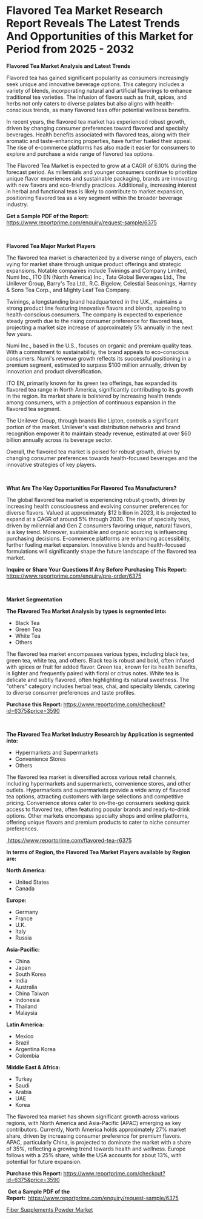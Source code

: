 <p><h1>Flavored Tea Market Research Report Reveals The Latest Trends And Opportunities of this Market for Period from 2025 - 2032</h1></p><p><strong>Flavored Tea Market Analysis and Latest Trends</strong></p>
<p><p>Flavored tea has gained significant popularity as consumers increasingly seek unique and innovative beverage options. This category includes a variety of blends, incorporating natural and artificial flavorings to enhance traditional tea varieties. The infusion of flavors such as fruit, spices, and herbs not only caters to diverse palates but also aligns with health-conscious trends, as many flavored teas offer potential wellness benefits.</p><p>In recent years, the flavored tea market has experienced robust growth, driven by changing consumer preferences toward flavored and specialty beverages. Health benefits associated with flavored teas, along with their aromatic and taste-enhancing properties, have further fueled their appeal. The rise of e-commerce platforms has also made it easier for consumers to explore and purchase a wide range of flavored tea options.</p><p>The Flavored Tea Market is expected to grow at a CAGR of 6.10% during the forecast period. As millennials and younger consumers continue to prioritize unique flavor experiences and sustainable packaging, brands are innovating with new flavors and eco-friendly practices. Additionally, increasing interest in herbal and functional teas is likely to contribute to market expansion, positioning flavored tea as a key segment within the broader beverage industry.</p></p>
<p><strong>Get a Sample PDF of the Report:&nbsp;</strong> <a href="https://www.reportprime.com/enquiry/request-sample/6375?utm_campaign=2215&utm_medium=2&utm_source=Github&utm_content=ia&utm_term=19032025&utm_id=flavored-tea">https://www.reportprime.com/enquiry/request-sample/6375</a></p>
<p>&nbsp;</p>
<p><strong>Flavored Tea Major Market Players</strong></p>
<p><p>The flavored tea market is characterized by a diverse range of players, each vying for market share through unique product offerings and strategic expansions. Notable companies include Twinings and Company Limited, Numi Inc., ITO EN (North America) Inc., Tata Global Beverages Ltd., The Unilever Group, Barry's Tea Ltd., R.C. Bigelow, Celestial Seasonings, Harney & Sons Tea Corp., and Mighty Leaf Tea Company.</p><p>Twinings, a longstanding brand headquartered in the U.K., maintains a strong product line featuring innovative flavors and blends, appealing to health-conscious consumers. The company is expected to experience steady growth due to the rising consumer preference for flavored teas, projecting a market size increase of approximately 5% annually in the next few years.</p><p>Numi Inc., based in the U.S., focuses on organic and premium quality teas. With a commitment to sustainability, the brand appeals to eco-conscious consumers. Numi's revenue growth reflects its successful positioning in a premium segment, estimated to surpass $100 million annually, driven by innovation and product diversification.</p><p>ITO EN, primarily known for its green tea offerings, has expanded its flavored tea range in North America, significantly contributing to its growth in the region. Its market share is bolstered by increasing health trends among consumers, with a projection of continuous expansion in the flavored tea segment.</p><p>The Unilever Group, through brands like Lipton, controls a significant portion of the market. Unilever's vast distribution networks and brand recognition empower it to maintain steady revenue, estimated at over $60 billion annually across its beverage sector.</p><p>Overall, the flavored tea market is poised for robust growth, driven by changing consumer preferences towards health-focused beverages and the innovative strategies of key players.</p></p>
<p>&nbsp;</p>
<p><strong>What Are The Key Opportunities For Flavored Tea Manufacturers?</strong></p>
<p><p>The global flavored tea market is experiencing robust growth, driven by increasing health consciousness and evolving consumer preferences for diverse flavors. Valued at approximately $12 billion in 2023, it is projected to expand at a CAGR of around 5% through 2030. The rise of specialty teas, driven by millennial and Gen Z consumers favoring unique, natural flavors, is a key trend. Moreover, sustainable and organic sourcing is influencing purchasing decisions. E-commerce platforms are enhancing accessibility, further fueling market expansion. Innovative blends and health-focused formulations will significantly shape the future landscape of the flavored tea market.</p></p>
<p><strong>Inquire or Share Your Questions If Any Before Purchasing This Report:</strong> <a href="https://www.reportprime.com/enquiry/pre-order/6375?utm_campaign=2215&utm_medium=2&utm_source=Github&utm_content=ia&utm_term=19032025&utm_id=flavored-tea">https://www.reportprime.com/enquiry/pre-order/6375</a></p>
<p>&nbsp;</p>
<p><strong>Market Segmentation</strong></p>
<p><strong>The Flavored Tea Market Analysis by types is segmented into:</strong></p>
<p><ul><li>Black Tea</li><li>Green Tea</li><li>White Tea</li><li>Others</li></ul></p>
<p><p>The flavored tea market encompasses various types, including black tea, green tea, white tea, and others. Black tea is robust and bold, often infused with spices or fruit for added flavor. Green tea, known for its health benefits, is lighter and frequently paired with floral or citrus notes. White tea is delicate and subtly flavored, often highlighting its natural sweetness. The "others" category includes herbal teas, chai, and specialty blends, catering to diverse consumer preferences and taste profiles.</p></p>
<p><strong>Purchase this Report:&nbsp;</strong><a href="https://www.reportprime.com/checkout?id=6375&price=3590&utm_campaign=2215&utm_medium=2&utm_source=Github&utm_content=ia&utm_term=19032025&utm_id=flavored-tea">https://www.reportprime.com/checkout?id=6375&price=3590</a></p>
<p>&nbsp;</p>
<p><strong>The Flavored Tea Market Industry Research by Application is segmented into:</strong></p>
<p><ul><li>Hypermarkets and Supermarkets</li><li>Convenience Stores</li><li>Others</li></ul></p>
<p><p>The flavored tea market is diversified across various retail channels, including hypermarkets and supermarkets, convenience stores, and other outlets. Hypermarkets and supermarkets provide a wide array of flavored tea options, attracting customers with large selections and competitive pricing. Convenience stores cater to on-the-go consumers seeking quick access to flavored tea, often featuring popular brands and ready-to-drink options. Other markets encompass specialty shops and online platforms, offering unique flavors and premium products to cater to niche consumer preferences.</p></p>
<p><a href="https://www.reportprime.com/flavored-tea-r6375?utm_campaign=2215&utm_medium=2&utm_source=Github&utm_content=ia&utm_term=19032025&utm_id=flavored-tea">&nbsp;https://www.reportprime.com/flavored-tea-r6375</a></p>
<p><strong>In terms of Region, the Flavored Tea Market Players available by Region are:</strong></p>
<p>
    <p> <strong> North America: </strong>
        <ul>
            <li>United States</li>
            <li>Canada</li>
        </ul>
        </p> 
    <p> <strong> Europe: </strong>
        <ul>
            <li>Germany</li>
            <li>France</li>
            <li>U.K.</li>
            <li>Italy</li>
            <li>Russia</li>
        </ul>
        </p> 
    <p> <strong> Asia-Pacific: </strong>
        <ul>
            <li>China</li>
            <li>Japan</li>
            <li>South Korea</li>
            <li>India</li>
            <li>Australia</li>
            <li>China Taiwan</li>
            <li>Indonesia</li>
            <li>Thailand</li>
            <li>Malaysia</li>
        </ul>
        </p> 
    <p> <strong> Latin America: </strong>
        <ul>
            <li>Mexico</li>
            <li>Brazil</li>
            <li>Argentina Korea</li>
            <li>Colombia</li>
        </ul>
        </p> 
    <p> <strong> Middle East & Africa: </strong>
        <ul>
            <li>Turkey</li>
            <li>Saudi</li>
            <li>Arabia</li>
            <li>UAE</li>
            <li>Korea</li>
        </ul>
    </p>
    </p>
<p><p>The flavored tea market has shown significant growth across various regions, with North America and Asia-Pacific (APAC) emerging as key contributors. Currently, North America holds approximately 27% market share, driven by increasing consumer preference for premium flavors. APAC, particularly China, is projected to dominate the market with a share of 35%, reflecting a growing trend towards health and wellness. Europe follows with a 25% share, while the USA accounts for about 13%, with potential for future expansion.</p></p>
<p><strong>Purchase this Report: </strong><a href="https://www.reportprime.com/checkout?id=6375&price=3590&utm_campaign=2215&utm_medium=2&utm_source=Github&utm_content=ia&utm_term=19032025&utm_id=flavored-tea">https://www.reportprime.com/checkout?id=6375&price=3590</a></p>
<p>&nbsp;<strong>Get a Sample PDF of the Report:&nbsp;&nbsp;</strong><a href="https://www.reportprime.com/enquiry/request-sample/6375?utm_campaign=2215&utm_medium=2&utm_source=Github&utm_content=ia&utm_term=19032025&utm_id=flavored-tea">https://www.reportprime.com/enquiry/request-sample/6375</a></p>
<p><strong></strong></p>
<p><p><a href="https://github.com/prumrupear/Market-Research-Report-List-1/blob/main/fiber-supplements-powder-market.md?utm_campaign=2215&utm_medium=2&utm_source=Github&utm_content=ia&utm_term=19032025&utm_id=flavored-tea">Fiber Supplements Powder Market</a></p></p>